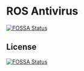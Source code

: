 # ROS Antivirus
[![FOSSA Status](https://app.fossa.io/api/projects/git%2Bgithub.com%2FRichienb%2Frosav.svg?type=shield)](https://app.fossa.io/projects/git%2Bgithub.com%2FRichienb%2Frosav?ref=badge_shield)



## License
[![FOSSA Status](https://app.fossa.io/api/projects/git%2Bgithub.com%2FRichienb%2Frosav.svg?type=large)](https://app.fossa.io/projects/git%2Bgithub.com%2FRichienb%2Frosav?ref=badge_large)